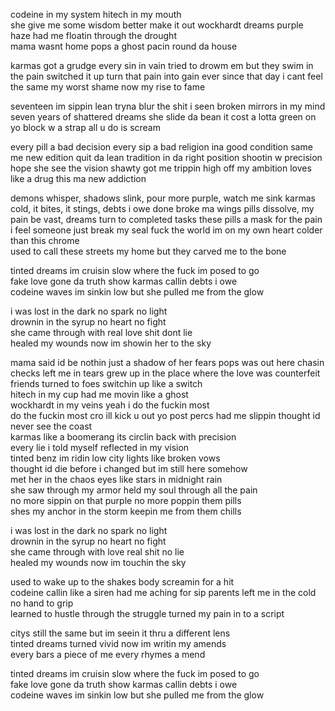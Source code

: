 
codeine in my system hitech in my mouth  
she give me some wisdom better make it out
wockhardt dreams purple haze had me floatin through the drought  
mama wasnt home pops a ghost pacin round da house  

karmas got a grudge every sin in vain
tried to drowm em but they swim in the pain 
switched it up turn that pain into gain
ever since that day i cant feel the same
my worst shame now my rise to fame

seventeen im sippin lean tryna blur the shit i seen
broken mirrors in my mind seven years of shattered dreams
she slide da bean it cost a lotta green
on yo block w a strap all u do is scream

every pill a bad decision every sip a bad religion 
ina good condition same me new edition
quit da lean tradition in da right position
shootin w precision hope she see the vision
shawty got me trippin high off my ambition
loves like a drug this ma new addiction

demons whisper, shadows slink, pour more purple, watch me sink
karmas cold, it bites, it stings, debts i owe done broke ma wings
pills dissolve, my pain be vast, dreams turn to completed tasks
these pills a mask for the pain i feel someone just break my seal
fuck the world im on my own heart colder than this chrome  
used to call these streets my home but they carved me to the bone  

tinted dreams im cruisin slow where the fuck im posed to go  
fake love gone da truth show karmas callin debts i owe  
codeine waves im sinkin low but she pulled me from the glow

i was lost in the dark no spark no light  
drownin in the syrup no heart no fight  
she came through with real love shit dont lie  
healed my wounds now im showin her to the sky  

mama said id be nothin just a shadow of her fears
pops was out here chasin checks left me in tears
grew up in the place where the love was counterfeit  
friends turned to foes switchin up like a switch  
hitech in my cup had me movin like a ghost  
wockhardt in my veins yeah i do the fuckin most  
do the fuckin most cro ill kick u out yo post
percs had me slippin thought id never see the coast  
karmas like a boomerang its circlin back with precision  
every lie i told myself reflected in my vision  
tinted benz im ridin low city lights like broken vows  
thought id die before i changed but im still here somehow  
met her in the chaos eyes like stars in midnight rain  
she saw through my armor held my soul through all the pain  
no more sippin on that purple no more poppin them pills  
shes my anchor in the storm keepin me from them chills  

i was lost in the dark no spark no light  
drownin in the syrup no heart no fight  
she came through with love real shit no lie  
healed my wounds now im touchin the sky  

used to wake up to the shakes body screamin for a hit  
codeine callin like a siren had me aching for sip 
parents left me in the cold no hand to grip  
learned to hustle through the struggle turned my pain in to a script  

citys still the same but im seein it thru a different lens  
tinted dreams turned vivid now im writin my amends  
every bars a piece of me every rhymes a mend  

tinted dreams im cruisin slow where the fuck im posed to go  
fake love gone da truth show karmas callin debts i owe  
codeine waves im sinkin low but she pulled me from the glow  
